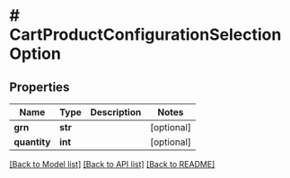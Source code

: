 # # CartProductConfigurationSelectionOption


## Properties 


Name | Type | Description | Notes
------------ | ------------- | ------------- | -------------
**grn**| **str** |   | [optional]
**quantity**| **int** |   | [optional]


[[Back to Model list]](../../README.md#models) [[Back to API list]](../../README.md#endpoints) [[Back to README]](../../README.md)

